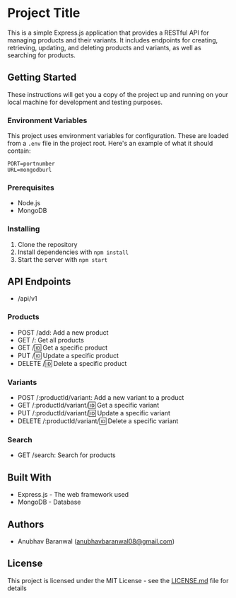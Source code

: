 # Project Title

This is a simple Express.js application that provides a RESTful API for managing products and their variants. It includes endpoints for creating, retrieving, updating, and deleting products and variants, as well as searching for products.

## Getting Started

These instructions will get you a copy of the project up and running on your local machine for development and testing purposes.

### Environment Variables

This project uses environment variables for configuration. These are loaded from a `.env` file in the project root. Here's an example of what it should contain:

```env
PORT=portnumber
URL=mongodburl
```

### Prerequisites

- Node.js
- MongoDB

### Installing

1. Clone the repository
2. Install dependencies with `npm install`
3. Start the server with `npm start`



## API Endpoints

- /api/v1

### Products

- POST /add: Add a new product
- GET /: Get all products
- GET /:id: Get a specific product
- PUT /:id: Update a specific product
- DELETE /:id: Delete a specific product

### Variants

- POST /:productId/variant: Add a new variant to a product
- GET /:productId/variant/:id: Get a specific variant
- PUT /:productId/variant/:id: Update a specific variant
- DELETE /:productId/variant/:id: Delete a specific variant

### Search

- GET /search: Search for products

## Built With

- Express.js - The web framework used
- MongoDB - Database

## Authors

- Anubhav Baranwal (anubhavbaranwal08@gmail.com)

## License

This project is licensed under the MIT License - see the [LICENSE.md](/e:/ecommerce_api/LICENSE.md) file for details


```
